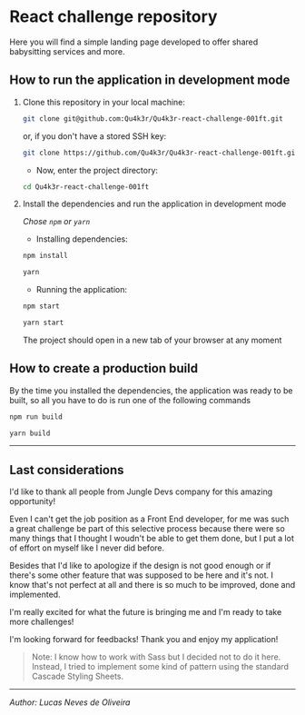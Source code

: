 # React challenge repository

Here you will find a simple landing page developed to offer shared babysitting services and more.

## How to run the application in development mode

1. Clone this repository in your local machine:
	```sh
	git clone git@github.com:Qu4k3r/Qu4k3r-react-challenge-001ft.git
	```
	or, if you don't have a stored SSH key:
	```sh
	git clone https://github.com/Qu4k3r/Qu4k3r-react-challenge-001ft.git
	```
	- Now, enter the project directory:
	``` sh
	cd Qu4k3r-react-challenge-001ft
	```

2. Install the dependencies and run the application in development mode

	_Chose `npm` or `yarn`_

	- Installing dependencies:
	```sh
	npm install
	```
	```sh
	yarn
	```
	- Running the application:
	```sh
	npm start
	```
	```sh
	yarn start
	```
	The project should open in a new tab of your browser at any moment 

## How to create a production build

By the time you installed the dependencies, the application was ready to be built, so all you have to do is run one of the following commands

```sh
npm run build
```
```sh
yarn build
```
---
## Last considerations

I'd like to thank all people from Jungle Devs company for this amazing opportunity!

Even I can't get the job position as a Front End developer, for me was such a great challenge be part of this selective process because there were so many things that I thought I woudn't be able to get them done, but I put a lot of effort on myself like I never did before.

Besides that I'd like to apologize if the design is not good enough or if there's some other feature that was supposed to be here and it's not. I know that's not perfect at all and there is so much to be improved, done and implemented.

I'm really excited for what the future is bringing me and I'm ready to take more challenges!

I'm looking forward for feedbacks! Thank you and enjoy my application!

> Note: I know how to work with Sass but I decided not to do it here. Instead, I tried to implement some kind of pattern using the standard Cascade Styling Sheets.

---

_Author: Lucas Neves de Oliveira_
